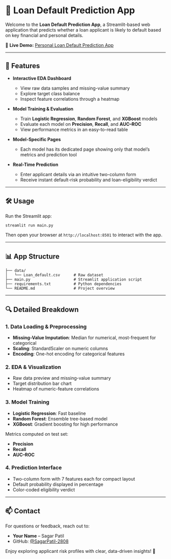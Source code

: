 # 🚀 Loan Default Prediction App

Welcome to the **Loan Default Prediction App**, a Streamlit-based web application that predicts whether a loan applicant is likely to default based on key financial and personal details.

🔗 **Live Demo:** [Personal Loan Default Prediction App](https://personal-loan-default-prediction.streamlit.app/)

---

## 🌟 Features

- **Interactive EDA Dashboard**  
  - View raw data samples and missing-value summary  
  - Explore target class balance  
  - Inspect feature correlations through a heatmap  

- **Model Training & Evaluation**  
  - Train **Logistic Regression**, **Random Forest**, and **XGBoost** models  
  - Evaluate each model on **Precision**, **Recall**, and **AUC–ROC**  
  - View performance metrics in an easy-to-read table  

- **Model-Specific Pages**  
  - Each model has its dedicated page showing only that model’s metrics and prediction tool  

- **Real-Time Prediction**  
  - Enter applicant details via an intuitive two-column form  
  - Receive instant default-risk probability and loan-eligibility verdict  

---

## 🛠️ Usage

Run the Streamlit app:
```bash
streamlit run main.py
```

Then open your browser at `http://localhost:8501` to interact with the app.

---

## 📊 App Structure

```
├── data/
│   └── Loan_default.csv      # Raw dataset
├── main.py                   # Streamlit application script
├── requirements.txt          # Python dependencies
└── README.md                 # Project overview
```

---

## 🔍 Detailed Breakdown

### 1. Data Loading & Preprocessing
- **Missing-Value Imputation**: Median for numerical, most-frequent for categorical  
- **Scaling**: StandardScaler on numeric columns  
- **Encoding**: One-hot encoding for categorical features  

### 2. EDA & Visualization
- Raw data preview and missing-value summary  
- Target distribution bar chart  
- Heatmap of numeric-feature correlations  

### 3. Model Training
- **Logistic Regression**: Fast baseline  
- **Random Forest**: Ensemble tree-based model  
- **XGBoost**: Gradient boosting for high performance  

Metrics computed on test set:
- **Precision**  
- **Recall**  
- **AUC–ROC**  

### 4. Prediction Interface
- Two-column form with 7 features each for compact layout  
- Default probability displayed in percentage  
- Color-coded eligibility verdict  

---

## 📫 Contact

For questions or feedback, reach out to:

- **Your Name** – Sagar Patil  
- GitHub: [@SagarPatil-2808](https://github.com/SagarPatil-2808)

Enjoy exploring applicant risk profiles with clear, data-driven insights! 🎉
